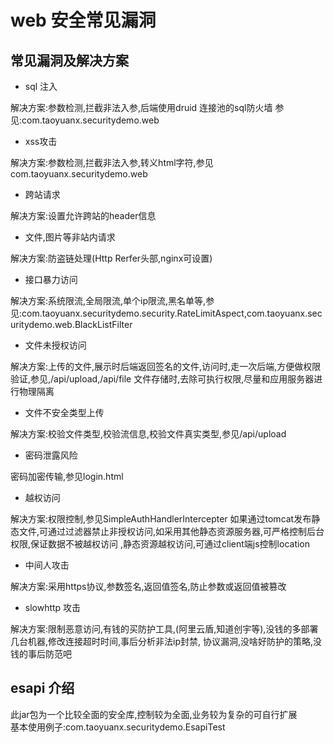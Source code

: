 # web 安全常见漏洞

## 常见漏洞及解决方案

- sql 注入   

解决方案:参数检测,拦截非法入参,后端使用druid 连接池的sql防火墙
参见:com.taoyuanx.securitydemo.web

- xss攻击  

解决方案:参数检测,拦截非法入参,转义html字符,参见com.taoyuanx.securitydemo.web



-  跨站请求  

解决方案:设置允许跨站的header信息

- 文件,图片等非站内请求  

解决方案:防盗链处理(Http Rerfer头部,nginx可设置)

- 接口暴力访问  

解决方案:系统限流,全局限流,单个ip限流,黑名单等,参见:com.taoyuanx.securitydemo.security.RateLimitAspect,com.taoyuanx.securitydemo.web.BlackListFilter

- 文件未授权访问  

解决方案:上传的文件,展示时后端返回签名的文件,访问时,走一次后端,方便做权限验证,参见,/api/upload,/api/file
文件存储时,去除可执行权限,尽量和应用服务器进行物理隔离

- 文件不安全类型上传  

解决方案:校验文件类型,校验流信息,校验文件真实类型,参见/api/upload

- 密码泄露风险  

密码加密传输,参见login.html

- 越权访问

解决方案:权限控制,参见SimpleAuthHandlerIntercepter
如果通过tomcat发布静态文件,可通过过滤器禁止非授权访问,如采用其他静态资源服务器,可严格控制后台权限,保证数据不被越权访问
,静态资源越权访问,可通过client端js控制location

- 中间人攻击

解决方案:采用https协议,参数签名,返回值签名,防止参数或返回值被篡改

- slowhttp 攻击

解决方案:限制恶意访问,有钱的买防护工具,(阿里云盾,知道创宇等),没钱的多部署几台机器,修改连接超时时间,事后分析非法ip封禁,
协议漏洞,没啥好防护的策略,没钱的事后防范吧



## esapi 介绍

此jar包为一个比较全面的安全库,控制较为全面,业务较为复杂的可自行扩展  
基本使用例子:com.taoyuanx.securitydemo.EsapiTest  
